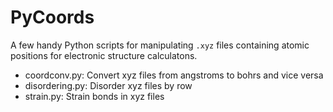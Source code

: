 PyCoords
============================================

A few handy Python scripts for manipulating `.xyz` files containing atomic
positions for electronic structure calculatons.

* coordconv.py: Convert xyz files from angstroms to bohrs and vice versa
* disordering.py: Disorder xyz files by row
* strain.py: Strain bonds in xyz files


